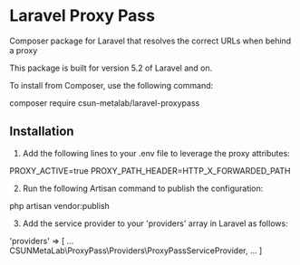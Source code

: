 # Laravel Proxy Pass
Composer package for Laravel that resolves the correct URLs when behind a proxy

This package is built for version 5.2 of Laravel and on.

To install from Composer, use the following command:

composer require csun-metalab/laravel-proxypass

## Installation

1. Add the following lines to your .env file to leverage the proxy attributes:

PROXY_ACTIVE=true
PROXY_PATH_HEADER=HTTP_X_FORWARDED_PATH

2. Run the following Artisan command to publish the configuration:

php artisan vendor:publish

3. Add the service provider to your 'providers' array in Laravel as follows:

'providers' => [
   ...
   CSUNMetaLab\ProxyPass\Providers\ProxyPassServiceProvider,
   ...
]